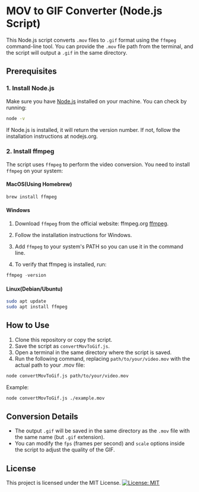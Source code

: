 # MOV to GIF Converter (Node.js Script)

This Node.js script converts `.mov` files to `.gif` format using the `ffmpeg` command-line tool. You can provide the `.mov` file path from the terminal, and the script will output a `.gif` in the same directory.

## Prerequisites

### 1. Install Node.js

Make sure you have [Node.js](https://nodejs.org) installed on your machine. You can check by running:

```bash
node -v
```
If Node.js is installed, it will return the version number. If not, follow the installation instructions at nodejs.org.
### 2. Install ffmpeg
The script uses `ffmpeg` to perform the video conversion. You need to install `ffmpeg` on your system:

#### MacOS(Using Homebrew)
```bash
brew install ffmpeg
```

#### Windows
1. Download `ffmpeg` from the official website: ffmpeg.org  [ffmpeg](https://ffmpeg.org).
2. Follow the installation instructions for Windows.
3. Add `ffmpeg` to your system's PATH so you can use it in the command line.

4. To verify that ffmpeg is installed, run:
```powershell
ffmpeg -version
```

#### Linux(Debian/Ubuntu)
```bash
sudo apt update
sudo apt install ffmpeg
```
## How to Use
1. Clone this repository or copy the script.
2. Save the script as `convertMovToGif.js`.
3. Open a terminal in the same directory where the script is saved.
4. Run the following command, replacing `path/to/your/video.mov` with the actual path to your .mov file:

```bash
node convertMovToGif.js path/to/your/video.mov
```
Example:
```bash
node convertMovToGif.js ./example.mov
```
## Conversion Details
- The output `.gif` will be saved in the same directory as the `.mov` file with the same name (but `.gif` extension).
- You can modify the `fps` (frames per second) and `scale` options inside the script to adjust the quality of the GIF.

## **License**
This project is licensed under the MIT License. [![License: MIT](https://img.shields.io/badge/License-MIT-yellow.svg)](https://opensource.org/licenses/MIT)
